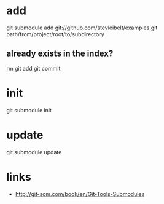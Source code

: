 # add

git submodule add git://github.com/stevleibelt/examples.git path/from/project/root/to/subdirectory

## <subdirectory> already exists in the index?

rm <subdirectory>
git add <subdirectory>
git commit
<try again>

# init

git submodule init

# update

git submodule update

# links

* http://git-scm.com/book/en/Git-Tools-Submodules
